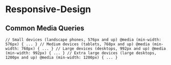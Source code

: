 # Responsive-Design

## Common Media Queries
`
// Small devices (landscape phones, 576px and up)
@media (min-width: 576px) {
...
}
// Medium devices (tablets, 768px and up)
@media (min-width: 768px) {
...
}
// Large devices (desktops, 992px and up)
@media (min-width: 992px) {
...
}
// Extra large devices (large desktops, 1200px and up)
@media (min-width: 1200px) {
...
}
`
